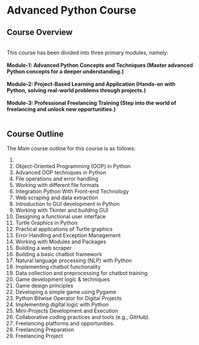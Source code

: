 <h1>Advanced Python Course</h1>

<h2>Course Overview</h2>
</br>
This course has been divided into three primary modules, namely: </br>
</br>
<b>Module-1: Advanced Python Concepts and Techniques (Master advanced Python concepts for a deeper understanding.)</b>
</br>
</br>
<b>Module-2: Project-Based Learning and Application (Hands-on with Python, solving real-world problems through projects.)</b>
</br>
</br>
<b>Module-3: Professional Freelancing Training (Step into the world of freelancing and unlock new opportunities.) </b>
</br>
</br>
<h2>Course Outline</h2>
The Main course outline for this course is as follows:
<ol>
  <li></li>
<li>Object-Oriented Programming (OOP) in Python</li>
<li>Advanced OOP techniques in Python</li>
<li>File operations and error handling</li>
<li>Working with different file formats</li>
<li>Integration Python With Front-end Technology</li>
<li>Web scraping and data extraction</li>
<li>Introduction to GUI development in Python</li>
<li>Working with Tkinter and building GUI</li>
<li>Designing a functional user interface</li>
<li>Turtle Graphics in Python</li>
<li>Practical applications of Turtle graphics</li>
<li>Error Handling and Exception Management</li>
<li>Working with Modules and Packages</li>
<li>Building a web scraper</li>
<li>Building a basic chatbot framework</li>
<li>Natural language processing (NLP) with Python</li>
<li>Implementing chatbot functionality</li>
<li>Data collection and preprocessing for chatbot training</li>
<li>Game development logic & techniques</li>
<li>Game design principles</li>
<li>Developing a simple game using Pygame</li>
<li>Python Bitwise Operator for Digital Projects</li>
<li>Implementing digital logic with Python</li>
<li>Mini-Projects Development and Execution</li>
<li>Collaborative coding practices and tools (e.g., GitHub).</li>
<li>Freelancing platforms and opportunities.</li>
<li>Freelancing Preparation</li>
<li>Freelancing Project</li>
</ol>
